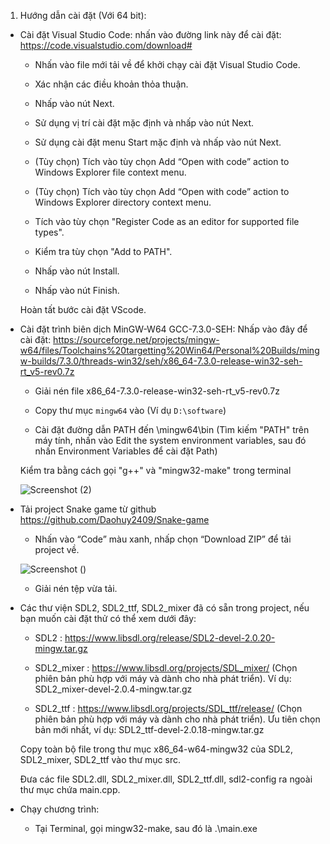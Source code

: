 
1. Hướng dẫn cài đặt (Với 64 bit):
- Cài đặt Visual Studio Code: nhấn vào đường link này để cài đặt:
      https://code.visualstudio.com/download#
      
     + Nhấn vào file mới tải về để khởi chạy cài đặt Visual Studio Code.
      
     + Xác nhận các điều khoản thỏa thuận.
      
     + Nhấp vào nút Next.
      
     + Sử dụng vị trí cài đặt mặc định và nhấp vào nút Next.
      
     + Sử dụng cài đặt menu Start mặc định và nhấp vào nút Next.
      
     + (Tùy chọn) Tích vào tùy chọn Add “Open with code” action to Windows Explorer file context menu.
      
     + (Tùy chọn) Tích vào tùy chọn Add “Open with code” action to Windows Explorer directory context menu.
      
     + Tích vào tùy chọn "Register Code as an editor for supported file types".
      
     + Kiểm tra tùy chọn "Add to PATH".
      
     + Nhấp vào nút Install.
      
     + Nhấp vào nút Finish.
      
     Hoàn tất bước cài đặt VScode.
      
- Cài đặt trình biên dịch MinGW-W64 GCC-7.3.0-SEH: Nhấp vào đây để cài đặt: https://sourceforge.net/projects/mingw-w64/files/Toolchains%20targetting%20Win64/Personal%20Builds/mingw-builds/7.3.0/threads-win32/seh/x86_64-7.3.0-release-win32-seh-rt_v5-rev0.7z

     + Giải nén file x86_64-7.3.0-release-win32-seh-rt_v5-rev0.7z
      
     + Copy thư mục `mingw64` vào <ROOTDIR> (Ví dụ `D:\software`)
      
     + Cài đặt đường dẫn PATH đến <ROOTDIR>\mingw64\bin
     (Tìm kiếm "PATH" trên máy tính, nhấn vào Edit the system environment variables, sau đó nhấn Environment Variables để cài đặt Path)
      
     Kiểm tra bằng cách gọi "g++" và "mingw32-make" trong terminal
      
    ![Screenshot (2)](https://user-images.githubusercontent.com/100114549/170839925-00133e66-5ac6-4b35-b9b9-e56c4856300f.png)

- Tải project Snake game từ github https://github.com/Daohuy2409/Snake-game
     + Nhấn vào “Code” màu xanh, nhấp chọn “Download ZIP” để tải project về.
      
    ![Screenshot ()](https://user-images.githubusercontent.com/100114549/170840209-f8388163-d5f9-443f-9a6f-b9135a83349b.png)
      
    + Giải nén tệp vừa tải.
- Các thư viện SDL2, SDL2_ttf, SDL2_mixer đã có sẵn trong project, nếu bạn muốn cài đặt thử có thể xem dưới đây:
      
     + SDL2 : https://www.libsdl.org/release/SDL2-devel-2.0.20-mingw.tar.gz
      
     + SDL2_mixer : https://www.libsdl.org/projects/SDL_mixer/ (Chọn phiên bản phù hợp với máy và dành cho nhà phát triển). Ví dụ: SDL2_mixer-devel-2.0.4-mingw.tar.gz
      
     + SDL2_ttf : https://www.libsdl.org/projects/SDL_ttf/release/ (Chọn phiên bản phù hợp với máy và dành cho nhà phát triển). Ưu tiên chọn bản mới nhất, ví dụ: SDL2_ttf-devel-2.0.18-mingw.tar.gz
      
     Copy toàn bộ file trong thư mục x86_64-w64-mingw32 của SDL2, SDL2_mixer, SDL2_ttf vào thư mục src.
      
     Đưa các file SDL2.dll, SDL2_mixer.dll, SDL2_ttf.dll, sdl2-config ra ngoài thư mục chứa main.cpp.
- Chạy chương trình: 
      
     + Tại Terminal, gọi mingw32-make, sau đó là .\main.exe
      

